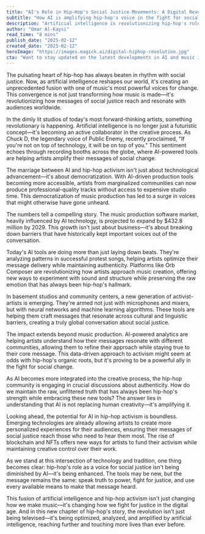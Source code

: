 ```yaml
---
title: "AI's Role in Hip-Hop's Social Justice Movements: A Digital Revolution in Conscious Music"
subtitle: "How AI is amplifying hip-hop's voice in the fight for social change"
description: "Artificial intelligence is revolutionizing hip-hop's role in social justice movements, democratizing music production and amplifying voices that might otherwise go unheard. From AI-powered production tools to data-driven activism, this technological revolution is helping ensure hip-hop's message of social change reaches broader audiences while maintaining its authentic voice."
author: "Omar Al-Kaysi"
read_time: "8 mins"
publish_date: "2025-02-12"
created_date: "2025-02-12"
heroImage: "https://images.magick.ai/digital-hiphop-revolution.jpg"
cta: "Want to stay updated on the latest developments in AI and music innovation? Follow us on LinkedIn for exclusive insights into how technology is reshaping the future of artistic expression and social justice."
---
```


The pulsating heart of hip-hop has always beaten in rhythm with social justice. Now, as artificial intelligence reshapes our world, it's creating an unprecedented fusion with one of music's most powerful voices for change. This convergence is not just transforming how music is made—it's revolutionizing how messages of social justice reach and resonate with audiences worldwide.

In the dimly lit studios of today's most forward-thinking artists, something revolutionary is happening. Artificial intelligence is no longer just a futuristic concept—it's becoming an active collaborator in the creative process. As Chuck D, the legendary voice of Public Enemy, recently proclaimed, "If you're not on top of technology, it will be on top of you." This sentiment echoes through recording booths across the globe, where AI-powered tools are helping artists amplify their messages of social change.

The marriage between AI and hip-hop activism isn't just about technological advancement—it's about democratization. With AI-driven production tools becoming more accessible, artists from marginalized communities can now produce professional-quality tracks without access to expensive studio time. This democratization of music production has led to a surge in voices that might otherwise have gone unheard.

The numbers tell a compelling story. The music production software market, heavily influenced by AI technology, is projected to expand by $432.8 million by 2029. This growth isn't just about business—it's about breaking down barriers that have historically kept important voices out of the conversation.

Today's AI tools are doing more than just laying down beats. They're analyzing patterns in successful protest songs, helping artists optimize their message delivery while maintaining authenticity. Platforms like Orb Composer are revolutionizing how artists approach music creation, offering new ways to experiment with sound and structure while preserving the raw emotion that has always been hip-hop's hallmark.

In basement studios and community centers, a new generation of activist-artists is emerging. They're armed not just with microphones and mixers, but with neural networks and machine learning algorithms. These tools are helping them craft messages that resonate across cultural and linguistic barriers, creating a truly global conversation about social justice.

The impact extends beyond music production. AI-powered analytics are helping artists understand how their messages resonate with different communities, allowing them to refine their approach while staying true to their core message. This data-driven approach to activism might seem at odds with hip-hop's organic roots, but it's proving to be a powerful ally in the fight for social change.

As AI becomes more integrated into the creative process, the hip-hop community is engaging in crucial discussions about authenticity. How do we maintain the raw, unfiltered truth that has always been hip-hop's strength while embracing these new tools? The answer lies in understanding that AI is not replacing human creativity—it's amplifying it.

Looking ahead, the potential for AI in hip-hop activism is boundless. Emerging technologies are already allowing artists to create more personalized experiences for their audiences, ensuring their messages of social justice reach those who need to hear them most. The rise of blockchain and NFTs offers new ways for artists to fund their activism while maintaining creative control over their work.

As we stand at this intersection of technology and tradition, one thing becomes clear: hip-hop's role as a voice for social justice isn't being diminished by AI—it's being enhanced. The tools may be new, but the message remains the same: speak truth to power, fight for justice, and use every available means to make that message heard.

This fusion of artificial intelligence and hip-hop activism isn't just changing how we make music—it's changing how we fight for justice in the digital age. And in this new chapter of hip-hop's story, the revolution isn't just being televised—it's being optimized, analyzed, and amplified by artificial intelligence, reaching further and touching more lives than ever before.